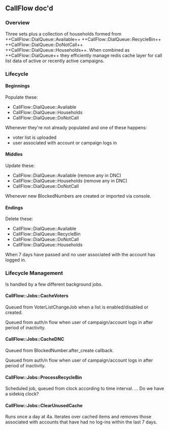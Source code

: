 ## CallFlow doc'd

### Overview

Three sets plus a collection of households formed from ++CallFlow::DialQueue::Available++ ++CallFlow::DialQueue::RecycleBin++ ++CallFlow::DialQueue::DoNotCall++ ++CallFlow::DialQueue::Households++. When combined as ++CallFlow::DialQueue++ they efficiently manage redis cache layer
for call list data of active or recently active campaigns.

### Lifecycle

#### Beginnings

Populate these:
- CallFlow::DialQueue::Available
- CallFlow::DialQueue::Households
- CallFlow::DialQueue::DoNotCall

Whenever they're not already populated and one of these happens:
- voter list is uploaded
- user associated with account or campaign logs in

#### Middles

Update these:
- CallFlow::DialQueue::Available (remove any in DNC)
- CallFlow::DialQueue::Households (remove any in DNC)
- CallFlow::DialQueue::DoNotCall

Whenever new BlockedNumbers are created or imported via console.

#### Endings

Delete these:
- CallFlow::DialQueue::Available
- CallFlow::DialQueue::RecycleBin
- CallFlow::DialQueue::DoNotCall
- CallFlow::DialQueue::Households

When 7 days have passed and no user associated with the account has logged in.

### Lifecycle Management

Is handled by a few different background jobs.

#### CallFlow::Jobs::CacheVoters

Queued from VoterListChangeJob when a list is enabled/disabled or created.

Queued from auth/n flow when user of campaign/account logs in after period of inactivity.

#### CallFlow::Jobs::CacheDNC

Queued from BlockedNumber.after_create callback.

Queued from auth/n flow when user of campaign/account logs in after period of inactivity.

#### CallFlow::Jobs::ProcessRecycleBin

Scheduled job, queued from clock according to time interval. ... Do we have a sidekiq clock?

#### CallFlow::Jobs::ClearUnusedCache

Runs once a day at 4a. Iterates over cached items and removes those associated with accounts that have had no log-ins within the last 7 days.